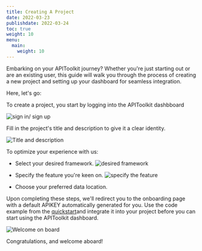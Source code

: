 ```yaml
---
title: Creating A Project
date: 2022-03-23
publishdate: 2022-03-24
toc: true
weight: 10
menu:
  main:
    weight: 10
---
```


Embarking on your APIToolkit journey? Whether you're just starting out or are an existing user, this guide will walk you through the process of creating a new project and setting up your dashboard for seamless integration.

Here, let's go:

To create a project, you start by logging into the APIToolkit dashbboard

![sign in/ sign up](../log-in.png)

Fill in the project's title and description to give it a clear identity.

![Title and description](../title-and-description.png)

To optimize your experience with us:

- Select your desired framework.
  ![desired framework](../desired-framework.png)

- Specify the feature you're keen on.
  ![specify the feature](../further-project-details.png)

- Choose your preferred data location.

Upon completing these steps, we'll redirect you to the onboarding page with a default APIKEY automatically generated for you. Use the code example from the [quickstart](https://apitoolkit.io/docs/quickstarts/)and integrate it into your project before you can start using the APIToolkit dashboard.

![Welcome on board](../welcome-on-board.png)

Congratulations, and welcome aboard!
